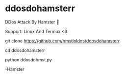 # ddosdohamsterr
DDos Attack By Hamster 👻

 Support: Linux And Termux <3

git clone https://github.com/hmstloldos/ddosdohamsterr

cd ddosdohamsterr

python ddosdohmst.py

-Hamster
